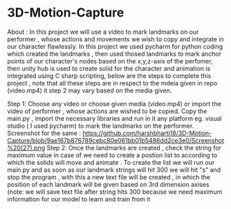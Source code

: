 # 3D-Motion-Capture
About  :
        In this project we will use a video to mark landmarks on our performer , whose actions and movements we wish to copy and integrate in our character flawlessly.
        In this project we used pycharm for python coding which created the landmarks , then used thosed landmarks to mark anchor points of our character's nodes              based on the x,y,z-axis of the perfomer,
        then unity hub is used to create solid for the character and animation is integrated using C sharp scripting, below are the steps to complete this project , 
        note that all these steps are in respect to the mdeia given in repo (video.mp4) it step 2 may vary based on the media given.

Step 1:
        Choose any video or choose given media (video.mp4) or import the video of performer , whose actions are wished to be copied.
        Copy the main.py , import the necessary libraries and run in it  any platform eg. visual studio ( I used pycharm) to mark the landmarks on the performer.
        Screenshot for the same : https://github.com/harshbharti18/3D-Motion-Capture/blob/9ae167b876789cebc80e061bb01b5486dd2ce3e0/Screenshot%20(27).png 
Step 2:
        Once the landmarks are created , check the string for maximum value in case of we need to create a postion list to according to which the solids will move and animate .
        To create the list we will run our main.py and as soon as our landmark strings will hit 300 we will hit "s" and stop the program , with this a new text file 
        will be created , in which the position of each landmark will be given based on 3rd dimension axises (note: we will save text file after string hits 300               because we need maximum information for our model to learn and train from it 
